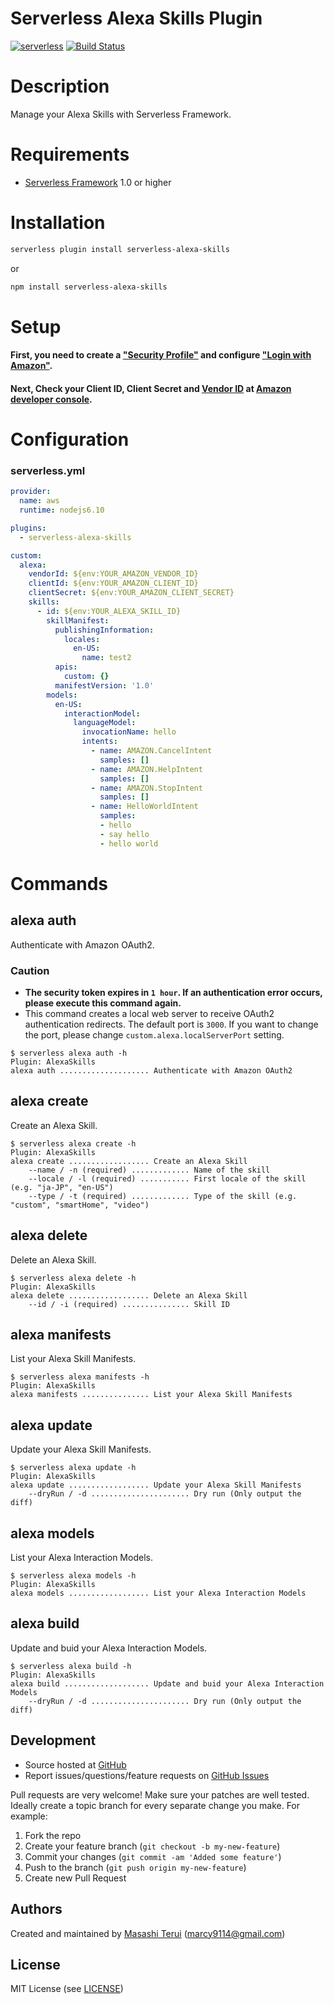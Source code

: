 Serverless Alexa Skills Plugin
=======

[![serverless](http://public.serverless.com/badges/v3.svg)](http://www.serverless.com)
[![Build Status](https://travis-ci.org/marcy-terui/serverless-alexa-skills.svg?branch=master)](https://travis-ci.org/marcy-terui/serverless-alexa-skills)

# Description

Manage your Alexa Skills with Serverless Framework.

# Requirements

- [Serverless Framework](https://github.com/serverless/serverless) 1.0 or higher

# Installation

```sh
serverless plugin install serverless-alexa-skills
```

or

```sh
npm install serverless-alexa-skills
```

# Setup

#### First, you need to create a ["Security Profile"](https://developer.amazon.com/docs/login-with-amazon/security-profile.html) and configure ["Login with Amazon"](https://developer.amazon.com/ja/docs/login-with-amazon/web-docs.html).

#### Next, Check your Client ID, Client Secret and [Vendor ID](https://developer.amazon.com/mycid.html) at [Amazon developer console](https://developer.amazon.com/home.html).

# Configuration

### serverless.yml

```yaml
provider:
  name: aws
  runtime: nodejs6.10

plugins:
  - serverless-alexa-skills

custom:
  alexa:
    vendorId: ${env:YOUR_AMAZON_VENDOR_ID}
    clientId: ${env:YOUR_AMAZON_CLIENT_ID}
    clientSecret: ${env:YOUR_AMAZON_CLIENT_SECRET}
    skills:
      - id: ${env:YOUR_ALEXA_SKILL_ID}
        skillManifest:
          publishingInformation:
            locales:
              en-US:
                name: test2
          apis:
            custom: {}
          manifestVersion: '1.0'
        models:
          en-US:
            interactionModel:
              languageModel:
                invocationName: hello
                intents:
                  - name: AMAZON.CancelIntent
                    samples: []
                  - name: AMAZON.HelpIntent
                    samples: []
                  - name: AMAZON.StopIntent
                    samples: []
                  - name: HelloWorldIntent
                    samples:
                    - hello
                    - say hello
                    - hello world

```

# Commands

## alexa auth
Authenticate with Amazon OAuth2.

### Caution
- **The security token expires in `1 hour`. If an authentication error occurs, please execute this command again.**
- This command creates a local web server to receive OAuth2 authentication redirects. The default port is `3000`. If you want to change the port, please change `custom.alexa.localServerPort` setting.

```shell
$ serverless alexa auth -h
Plugin: AlexaSkills
alexa auth .................... Authenticate with Amazon OAuth2
```

## alexa create
Create an Alexa Skill.

```shell
$ serverless alexa create -h
Plugin: AlexaSkills
alexa create .................. Create an Alexa Skill
    --name / -n (required) ............. Name of the skill
    --locale / -l (required) ........... First locale of the skill (e.g. "ja-JP", "en-US")
    --type / -t (required) ............. Type of the skill (e.g. "custom", "smartHome", "video")
```

## alexa delete
Delete an Alexa Skill.

```shell
$ serverless alexa delete -h
Plugin: AlexaSkills
alexa delete .................. Delete an Alexa Skill
    --id / -i (required) ............... Skill ID
```

## alexa manifests
List your Alexa Skill Manifests.

```shell
$ serverless alexa manifests -h
Plugin: AlexaSkills
alexa manifests ............... List your Alexa Skill Manifests
```

## alexa update
Update your Alexa Skill Manifests.

```shell
$ serverless alexa update -h
Plugin: AlexaSkills
alexa update .................. Update your Alexa Skill Manifests
    --dryRun / -d ...................... Dry run (Only output the diff)
```

## alexa models
List your Alexa Interaction Models.

```shell
$ serverless alexa models -h
Plugin: AlexaSkills
alexa models .................. List your Alexa Interaction Models
```

## alexa build
Update and buid your Alexa Interaction Models.

```shell
$ serverless alexa build -h
Plugin: AlexaSkills
alexa build ................... Update and buid your Alexa Interaction Models
    --dryRun / -d ...................... Dry run (Only output the diff)
```


Development
-----------

-   Source hosted at [GitHub](https://github.com/marcy-terui/serverless-alexa-skills)
-   Report issues/questions/feature requests on [GitHub
    Issues](https://github.com/marcy-terui/serverless-alexa-skills/issues)

Pull requests are very welcome! Make sure your patches are well tested.
Ideally create a topic branch for every separate change you make. For
example:

1.  Fork the repo
2.  Create your feature branch (`git checkout -b my-new-feature`)
3.  Commit your changes (`git commit -am 'Added some feature'`)
4.  Push to the branch (`git push origin my-new-feature`)
5.  Create new Pull Request

Authors
-------

Created and maintained by [Masashi Terui](https://github.com/marcy-terui) (<marcy9114@gmail.com>)

License
-------

MIT License (see [LICENSE](https://github.com/marcy-terui/serverless-alexa-skills/blob/master/LICENSE.txt))
